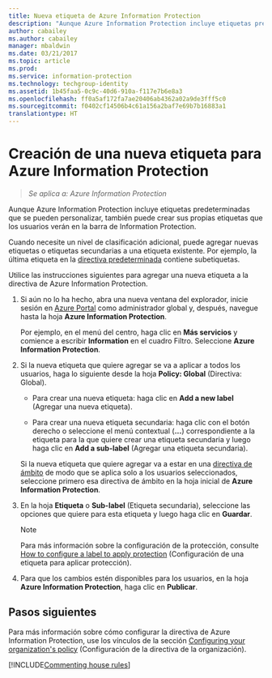 ```yaml
---
title: Nueva etiqueta de Azure Information Protection
description: "Aunque Azure Information Protection incluye etiquetas predeterminadas que se pueden personalizar, también puede crear sus propias etiquetas que los usuarios verán en la barra de Information Protection."
author: cabailey
ms.author: cabailey
manager: mbaldwin
ms.date: 03/21/2017
ms.topic: article
ms.prod: 
ms.service: information-protection
ms.technology: techgroup-identity
ms.assetid: 1b45faa5-0c9c-40d6-910a-f117e7b6e8a3
ms.openlocfilehash: ff0a5af172fa7ae20406ab4362a02a9de3fff5c0
ms.sourcegitcommit: f0402cf14506b4c61a156a2baf7e69b7b16883a1
translationtype: HT
---
```

# <a name="how-to-create-a-new-label-for-azure-information-protection"></a>Creación de una nueva etiqueta para Azure Information Protection

>*Se aplica a: Azure Information Protection*

Aunque Azure Information Protection incluye etiquetas predeterminadas que se pueden personalizar, también puede crear sus propias etiquetas que los usuarios verán en la barra de Information Protection.

Cuando necesite un nivel de clasificación adicional, puede agregar nuevas etiquetas o etiquetas secundarias a una etiqueta existente. Por ejemplo, la última etiqueta en la [directiva predeterminada](configure-policy-default.md) contiene subetiquetas.

Utilice las instrucciones siguientes para agregar una nueva etiqueta a la directiva de Azure Information Protection.

1. Si aún no lo ha hecho, abra una nueva ventana del explorador, inicie sesión en [Azure Portal](https://portal.azure.com) como administrador global y, después, navegue hasta la hoja **Azure Information Protection**. 
    
    Por ejemplo, en el menú del centro, haga clic en **Más servicios** y comience a escribir **Information** en el cuadro Filtro. Seleccione **Azure Information Protection**.

2. Si la nueva etiqueta que quiere agregar se va a aplicar a todos los usuarios, haga lo siguiente desde la hoja **Policy: Global** (Directiva: Global). 

    - Para crear una nueva etiqueta: haga clic en **Add a new label** (Agregar una nueva etiqueta).

    - Para crear una nueva etiqueta secundaria: haga clic con el botón derecho o seleccione el menú contextual (**...**) correspondiente a la etiqueta para la que quiere crear una etiqueta secundaria y luego haga clic en **Add a sub-label** (Agregar una etiqueta secundaria).
    
     Si la nueva etiqueta que quiere agregar va a estar en una [directiva de ámbito](configure-policy-scope.md) de modo que se aplica solo a los usuarios seleccionados, seleccione primero esa directiva de ámbito en la hoja inicial de **Azure Information Protection**.

3. En la hoja **Etiqueta** o **Sub-label** (Etiqueta secundaria), seleccione las opciones que quiere para esta etiqueta y luego haga clic en **Guardar**.

    > [!NOTE]
    >Para más información sobre la configuración de la protección, consulte [How to configure a label to apply protection](configure-policy-protection.md) (Configuración de una etiqueta para aplicar protección).

4. Para que los cambios estén disponibles para los usuarios, en la hoja **Azure Information Protection**, haga clic en **Publicar**.

## <a name="next-steps"></a>Pasos siguientes

Para más información sobre cómo configurar la directiva de Azure Information Protection, use los vínculos de la sección [Configuring your organization's policy](configure-policy.md#configuring-your-organizations-policy) (Configuración de la directiva de la organización).  

[!INCLUDE[Commenting house rules](../includes/houserules.md)]

